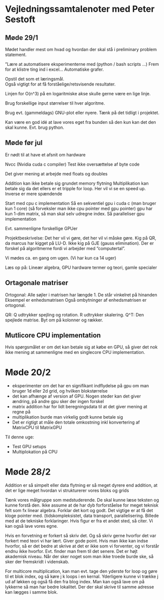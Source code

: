 # Vejledningssamtalenoter med Peter Sestoft

## Møde 29/1 
Mødet handler mest om hvad og hvordan der skal stå i preliminary problem statement. 

”Lære at automatisere eksperimenterne med (python / bash scripts ...) Frem for at klistre ting ind i excel... Automatiske grafer. 

Opstil det som et læringsmål.  
Også vigtigt for at få forståelige/retsvisende resultater. 

Linjen for O(n^3) på en logaritmiske akse skulle gerne være en lige linje. 

Brug forskellige input størrelser til hver algoritme. 

Brug evt. (gammeldags) GNU-plot eller nyere. Tænk på det tidligt i projektet. 

Kan være en god idé at lave vores eget fra bunden så den kun kan det den skal kunne. Evt. brug python. 


## Møde før jul
Er nødt til at have et afsnit om hardware 

Nvcc (Nvidia cuda c compiler)
Test ikke oversættelse af byte code

Det giver mening at arbejde med floats og doubles

Addition kan ikke betale sig grundet memory flytning 
Multiplikation kan betale sig da det ellers er et tripple for loop. Her vil vi se en speed up. 
Inverse er mere spændende

Start med cpu c implementation 
Så en sekventiel gpu i cuda c (man bruger kun 1 core) (så forveksler man ikke cpu pointer med gpu pointer) gpu har kun 1-dim matrix, så man skal selv udregne index.
Så paralleliser gpu implementation

Evt. sammenligne forskellige GPUer

Projektbeskrivelse: Det her vil vi gøre, det her vil vi måske gøre. Kig på QR, da marcus har kigget på LU-D. Ikke kig på GJE (gauss elimination). Der er forskel på algoritmerne fordi vi arbejder med ”computertal”. 

Vi mødes ca. en gang om ugen. (Vi har kun ca 14 uger)

Læs op på: Lineær algebra, GPU hardware termer og teori, gamle specialer

## Ortagonale matriser

Ortogonal: Alle søjler i matrisen har længde 1.
De står vinkelret på hinanden
Eksempel er enhedsmatrisen
Også ombytninger af enhedsmatrisen er ortogonal.

QR: Q udtrykker spejling og rotation. R udtrykker skalering.
Q^T: Den spejlede matrise. Byt om på kolonner og rækker.

## Mutlicore CPU implementation

Hvis spørgsmålet er om det kan betale sig at købe en GPU, så giver det nok ikke mening at sammenligne med en singlecore CPU implementation.

# Møde 20/2

- eksperimenter om det har en signifikant indflydelse på gpu om man bruger 1d eller 2d grid, og hvilken blokstørrelse
- det kan afhænge af version af GPU. Nogen steder kan det giver ændring, på andre gpu sker der ingen forskel
- matrix addition har for lidt beregningsdata til at det giver mening at regne på
- multiplikation burde man virkelig godt kunne betale sig
- Det er rigtigt at måle den totale omkostning inkl konvertering af MatrixCPU til MatrixGPU

Til denne uge: 
- Test GPU setups
- Multiplokation på CPU 



# Møde 28/2

Addition er så simpelt eller data flytning er så meget dyrere end addition, at det er lige meget hvordan vi strukturerer vores bloks og grids

Tænk vores målgruppe som medstuderende. De skal kunne læse teksten og kunne forstå den. Ikke assume at de har dyb forforståelse for meget teknisk felt som fx linear algebra. Forklar det kort og godt. 
Det vigtige er at få det kloge pointer med. (tidskompleksistet, data transport, parallelisering.
Billede med at de tekniske forklaringer. 
Hvis figur er fra et andet sted, så citer. Vi kan også lave vores egne. 

Hvis en forvetning er forkert så skriv det. Og så skriv gerne hvorfor det var forkert med teori vi har lært. Giver gode point. Hvis man ikke kan indse hvorfor, så er det bedre at skrive at det er ikke som vi forventer, og vi forstår endnu ikke hvorfor. Evt. finder man frem til det senere. Det er højt akademisk niveau. 
Når der sker noget som man ikke troede burde ske, så sker der fremskridt i videnskab. 

For multicore multiplication, kan man evt. tage den yderste for loop og gøre til et blok index, og så køre j k loops i en kernal. Yderligere kunne vi trække j ud af løkken og også få den fra blog index.
Man kan også lave om på lykkerne så man har bedre lokalitet. Der der skal skrive til samme adresse kan lægges i samme blok. 